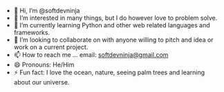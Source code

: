 - 👋 Hi, I’m @softdevninja
- 👀 I’m interested in many things, but I do however love to problem solve.
- 🌱 I’m currently learning Python and other web related languages and frameworks.
- 💞️ I’m looking to collaborate on with anyone willing to pitch and idea or work on a current project.
- 📫 How to reach me ... email: softdevninja@gmail.com
- 😄 Pronouns: He/Him
- ⚡ Fun fact: I love the ocean, nature, seeing palm trees and learning about our universe.

<!---
softdevninja/softdevninja is a ✨ special ✨ repository because its `README.md` (this file) appears on your GitHub profile.
You can click the Preview link to take a look at your changes.
--->
